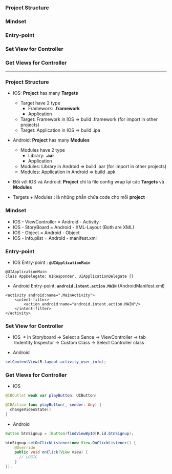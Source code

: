 ### Project Structure
### Mindset
### Entry-point
### Set View for Controller
### Get Views for Controller


--------------------------

### Project Structure
* IOS: **Project** has many **Targets**
  * Target have 2 type
    * Framework: **.framework**
    * Application
  * Target: Framework in IOS => build .framework (for import in other projects)
  * Target: Application in IOS => build .ipa

* Android: **Project** has many **Modules**
  *  Modules have 2 type
     * Library: **.aar**
     * Application
  *  Modules: Library in Android => build .aar (for import in other projects)
  *  Modules: Application in Android => build .apk

* Đối với IOS và Android: **Project** chỉ là file config wrap lại các **Targets** và **Modules**
* Targets + Modules : là những phần chứa code cho mỗi **project**

### Mindset

* IOS - ViewController = Android - Activity
* IOS - StoryBoard = Android - XML-Layout (Both are XML)
* IOS - Object = Android - Object
* IOS - info.plist = Android - manifest.xml

### Entry-point

* IOS Entry-point : **`@UIApplicationMain`**

```
@UIApplicationMain
class AppDelegate: UIResponder, UIApplicationDelegate {}
```
* Android Entry-point: **`android.intent.action.MAIN`** (AndroidManifest.xml)

```
<activity android:name=".MainActivity">
    <intent-filter>
        <action android:name="android.intent.action.MAIN"/>
    </intent-filter>
</activity>
```
### Set View for Controller

* IOS
  * In Storyboard -> Select a Sence -> ViewController -> tab  Indentity Inspector -> Custom Class -> Select Controller class

* Android

```java
setContentView(R.layout.activity_user_info);
```

### Get Views for Controller

* IOS

```swift
@IBOutlet weak var playButton: UIButton!

@IBAction func playButton(_ sender: Any) {
  changeVideoState() 
}
```
* Android

```java
Button btnSignup = (Button)findViewById(R.id.btnSignup);

btnSignup.setOnClickListener(new View.OnClickListener() {
    @Override
    public void onClick(View view) {
      // LOGIC
    }
});
```






















